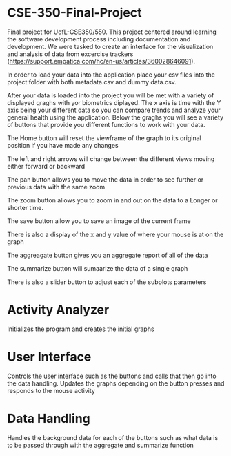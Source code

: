 # CSE-350-Final-Project
Final project for UofL-CSE350/550. This project centered around learning the software development process including documentation and development. We were tasked to create an interface for the visualization and analysis of data from excercise trackers (https://support.empatica.com/hc/en-us/articles/360028646091).

In order to load your data into the application place your csv files into the project folder with both metadata.csv and dummy data.csv.

After your data is loaded into the project you will be met with a variety of displayed graghs with yor biometrics diplayed. The x axis is time with the Y axis being your different data so you can compare trends and analyze your general health using the application. Below the graghs you will see a variety of buttons that provide you different functions to work with your data. 

The Home button will reset the viewframe of the graph to its original position if you have made any changes

The left and right arrows will change between the different views moving either forward or backward

The pan button allows you to move the data in order to see further or previous data with the same zoom

The zoom button allows you to zoom in and out on the data to a Longer or shorter time.

The save button allow you to save an image of the current frame

There is also a display of the x and y value of where your mouse is at on the graph 

The aggreagate button gives you an aggregate report of all of the data

The summarize button will sumaarize the data of a single graph

There is also a slider button to adjust each of the subplots parameters 

# Activity Analyzer
Initializes the program and creates the initial graphs

# User Interface
Controls the user interface such as the buttons and calls that then go into the data handling. Updates the graphs depending on the button presses and responds to the mouse activity

# Data Handling
Handles the background data for each of the buttons such as what data is to be passed through with the aggregate and summarize function
